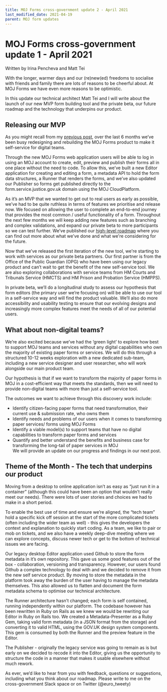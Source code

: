```yaml
---
title: MOJ Forms cross-government update 2 - April 2021
last_modified_date: 2021-04-19
parent: MOJ form updates
---
```


# MOJ Forms cross-government update 1 - April 2021

Written by Irina Pencheva and Matt Tei

With the longer, warmer days and our (re)new(ed) freedoms to socialise with friends and family there are lots of reasons to be cheerful about. At MOJ Forms we have even more reasons to be optimistic. 

In this update our technical architect Matt Tei and I will write about the launch of our new MVP form building tool and the private beta, our future roadmap and the technology that underpins our product.  

## Releasing our MVP
As you might recall from my [previous post](https://xgovformbuilder.github.io/x-gov-form-community/MOJ%20Forms%20Updates/moj-forms-update-1.html), over the last 6 months we’ve been busy redesigning and rebuilding the MOJ Forms product to make it self-service for digital teams. 

Through the new MOJ Forms web application users will be able to log in using an MOJ account to create, edit, preview and publish their forms all in one place without the need to code. To allow this, we’ve built a new Editor application for creating and editing a form, a metadata API to hold the form data structures, a Runner that renders the forms, and we’ve also updated our Publisher so forms get published directly to the form.service.justice.gov.uk domain using the MOJ CloudPlatform.

As it’s an MVP that we wanted to get out to real users as early as possible, we’ve had to be quite ruthless in terms of features we prioritise and release now. We focused on allowing the user to complete an end-to-end journey that provides the most common / useful functionality of a form. Throughout the next few months we will keep adding new features such as branching and complex validations, and expand our private beta to more participants so we can test further. We’ve published our [high-level roadmap](https://trello.com/b/bkbyX3fp/moj-forms-public-roadmap) where you can find out more about what we’ve done and what we're considering for the future. 

Now that we’ve released the first iteration of the new tool, we're starting to work with services as our private beta partners. Our first partner is from the Office of the Public Guardian (OPG) who have been using our legacy product and can’t wait to get the benefit of the new self-service tool. We are also exploring collaborations with service teams from HM Courts and Tribunals Service (HMCTS) and HM Prison and Probation Service (HMPPS). 

In private beta, we’ll do a longitudinal study to assess our hypothesis that form editors (the primary user we’re focusing on) will be able to use our tool in a self-service way and will find the product valuable. We’ll also do more accessibility and usability testing to ensure that our evolving designs and increasingly more complex features meet the needs of all of our potential users. 

## What about non-digital teams?
We’re also excited because we’ve had the ‘green light’ to explore how best to support MOJ teams and services without any digital capabilities who own the majority of existing paper forms or services. We will do this through a structured 10-12 weeks exploration with a new dedicated sub-team, including a new service designer and user researcher, who will work alongside our main product team. 

Our hypothesis is that if we want to transform the majority of paper forms in MOJ in a cost-efficient way that meets the standards, then we will need to provide non-digital teams with more than just a self-service tool. 

The outcomes we want to achieve through this discovery work include:
- Identify citizen-facing paper forms that need transformation, their current use & submission rate, who owns them
- Identify needs and problems of our users when it comes to transforming paper services/ forms using MOJ Forms
- Identify a viable model(s) to support teams that have no digital capabilities to transform paper forms and services
- Quantify and better understand the benefits and business case for transforming the long-tail of paper services in MOJ   
We will provide an update on our progress and findings in our next post.

## Theme of the Month - The tech that underpins our product 
Moving from a desktop to online application isn’t as easy as “just run it in a container” (although this could have been an option that wouldn’t really meet our needs). There were lots of user stories and choices we had to make in a short period. 

To enable the best use of time and ensure we’re aligned, the “tech team” hold a specific kick off session at the start of the more complicated tickets (often including the wider team as well) - this gives the developers the context and explanation to quickly start coding. As a team, we like to pair or mob on tickets, and we also have a weekly deep-dive meeting where we can explore concepts, discuss newer tech or get to the bottom of technical issues we are facing. 

Our legacy desktop Editor application used Github to store the form metadata in it’s own repository. This gave us some good features out of the box - collaboration, versioning and transparency. However, our users found Github a complex technology to deal with and we decided to remove it from the new self service product. By moving to store the metadata in the platform took away the burden of the user having to manage the metadata themselves. This also allowed us to flatten and document the form metadata schema to optimise our technical architecture.

The Runner architecture hasn’t changed; each form is self contained, running independently within our platform. The codebase however has been rewritten in Ruby on Rails as we knew we would be rewriting our Editor in Ruby on Rails too. We created a Metadata-Presenter as a Ruby Gem, taking valid form metadata (in a JSON format from the storage) and converting it to valid HTML, using the GOV.UK design system components. This gem is consumed by both the Runner and the preview feature in the Editor.

The Publisher - originally the legacy service was going to remain as is but early on we decided to recode it into the Editor, giving us the opportunity to structure the code in a manner that makes it usable elsewhere without much rework. 

As ever, we’d like to hear from you with feedback, questions or suggestions, including what you think about our roadmap. Please write to me on the cross-government Slack space or on Twitter (@euro_tweety) 
